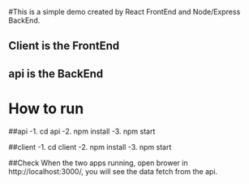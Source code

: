 #This is a simple demo created by React FrontEnd and Node/Express BackEnd.

## Client is the FrontEnd

## api is the BackEnd

# How to run

##api
-1. cd api
-2. npm install
-3. npm start

##client
-1. cd client
-2. npm install
-3. npm start

##Check
When the two apps running, open brower in http://localhost:3000/, you will see the data fetch from the api.

